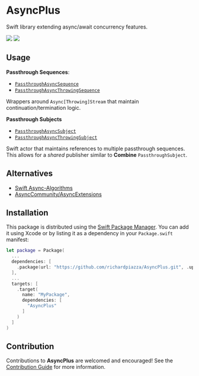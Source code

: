 # AsyncPlus

Swift library extending async/await concurrency features.

[![](https://img.shields.io/endpoint?url=https%3A%2F%2Fswiftpackageindex.com%2Fapi%2Fpackages%2Frichardpiazza%2FAsyncPlus%2Fbadge%3Ftype%3Dswift-versions)](https://swiftpackageindex.com/richardpiazza/AsyncPlus)
[![](https://img.shields.io/endpoint?url=https%3A%2F%2Fswiftpackageindex.com%2Fapi%2Fpackages%2Frichardpiazza%2FAsyncPlus%2Fbadge%3Ftype%3Dplatforms)](https://swiftpackageindex.com/richardpiazza/AsyncPlus)

## Usage

**Passthrough Sequences**:

* [`PassthroughAsyncSequence`](Sources/AsyncPlus/PassthroughAsyncSequence.swift)
* [`PassthroughAsyncThrowingSequence`](Sources/AsyncPlus/PassthroughAsyncThrowingSequence.swift)

Wrappers around `Async[Throwing]Stream` that maintain continuation/termination logic.

**Passthrough Subjects**

* [`PassthroughAsyncSubject`](Sources/AsyncPlus/PassthroughAsyncSubject.swift)
* [`PassthroughAsyncThrowingSubject`](Sources/AsyncPlus/PassthroughAsyncThrowingSubject.swift)

Swift actor that maintains references to multiple passthrough sequences. This allows for a _shared_ publisher similar to **Combine** `PassthroughSubject`.

## Alternatives

* [Swift Async-Algorithms](https://github.com/apple/swift-async-algorithms)
* [AsyncCommunity/AsyncExtensions](https://github.com/AsyncCommunity/AsyncExtensions)

## Installation

This package is distributed using the [Swift Package Manager](https://swift.org/package-manager). 
You can add it using Xcode or by listing it as a dependency in your `Package.swift` manifest:

```swift
let package = Package(
  ...
  dependencies: [
    .package(url: "https://github.com/richardpiazza/AsyncPlus.git", .upToNextMajor(from: "0.2.0")
  ],
  ...
  targets: [
    .target(
      name: "MyPackage",
      dependencies: [
        "AsyncPlus"
      ]
    )
  ]
)
```

## Contribution

Contributions to **AsyncPlus** are welcomed and encouraged! See the [Contribution Guide](CONTRIBUTING.md) for more information.
